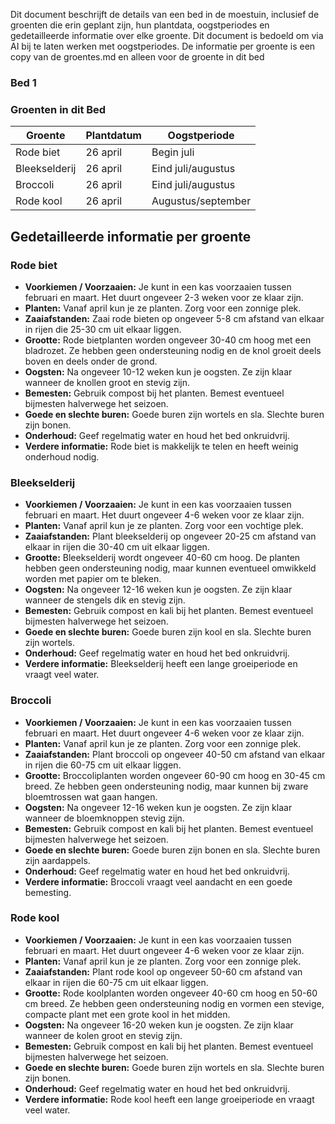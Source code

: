 Dit document beschrijft de details van een bed in de moestuin, 
inclusief de groenten die erin geplant zijn, hun plantdata, oogstperiodes en gedetailleerde informatie over elke groente.
Dit document is bedoeld om via AI bij te laten werken met oogstperiodes.
De informatie per groente is een copy van de groentes.md en alleen voor de groente in dit bed


### Bed 1

### Groenten in dit Bed
| Groente         | Plantdatum       | Oogstperiode      |
|-----------------|------------------|-------------------|
| Rode biet       | 26 april         | Begin juli        |
| Bleekselderij   | 26 april         | Eind juli/augustus|
| Broccoli        | 26 april         | Eind juli/augustus|
| Rode kool       | 26 april         | Augustus/september|

## Gedetailleerde informatie per groente

### Rode biet
- **Voorkiemen / Voorzaaien:** Je kunt in een kas voorzaaien tussen februari en maart. Het duurt ongeveer 2-3 weken voor ze klaar zijn.
- **Planten:** Vanaf april kun je ze planten. Zorg voor een zonnige plek.
- **Zaaiafstanden:** Zaai rode bieten op ongeveer 5-8 cm afstand van elkaar in rijen die 25-30 cm uit elkaar liggen.
- **Grootte:** Rode bietplanten worden ongeveer 30-40 cm hoog met een bladrozet. Ze hebben geen ondersteuning nodig en de knol groeit deels boven en deels onder de grond.
- **Oogsten:** Na ongeveer 10-12 weken kun je oogsten. Ze zijn klaar wanneer de knollen groot en stevig zijn.
- **Bemesten:** Gebruik compost bij het planten. Bemest eventueel bijmesten halverwege het seizoen.
- **Goede en slechte buren:** Goede buren zijn wortels en sla. Slechte buren zijn bonen.
- **Onderhoud:** Geef regelmatig water en houd het bed onkruidvrij.
- **Verdere informatie:** Rode biet is makkelijk te telen en heeft weinig onderhoud nodig.

### Bleekselderij
- **Voorkiemen / Voorzaaien:** Je kunt in een kas voorzaaien tussen februari en maart. Het duurt ongeveer 4-6 weken voor ze klaar zijn.
- **Planten:** Vanaf april kun je ze planten. Zorg voor een vochtige plek.
- **Zaaiafstanden:** Plant bleekselderij op ongeveer 20-25 cm afstand van elkaar in rijen die 30-40 cm uit elkaar liggen.
- **Grootte:** Bleekselderij wordt ongeveer 40-60 cm hoog. De planten hebben geen ondersteuning nodig, maar kunnen eventueel omwikkeld worden met papier om te bleken.
- **Oogsten:** Na ongeveer 12-16 weken kun je oogsten. Ze zijn klaar wanneer de stengels dik en stevig zijn.
- **Bemesten:** Gebruik compost en kali bij het planten. Bemest eventueel bijmesten halverwege het seizoen.
- **Goede en slechte buren:** Goede buren zijn kool en sla. Slechte buren zijn wortels.
- **Onderhoud:** Geef regelmatig water en houd het bed onkruidvrij.
- **Verdere informatie:** Bleekselderij heeft een lange groeiperiode en vraagt veel water.

### Broccoli
- **Voorkiemen / Voorzaaien:** Je kunt in een kas voorzaaien tussen februari en maart. Het duurt ongeveer 4-6 weken voor ze klaar zijn.
- **Planten:** Vanaf april kun je ze planten. Zorg voor een zonnige plek.
- **Zaaiafstanden:** Plant broccoli op ongeveer 40-50 cm afstand van elkaar in rijen die 60-75 cm uit elkaar liggen.
- **Grootte:** Broccoliplanten worden ongeveer 60-90 cm hoog en 30-45 cm breed. Ze hebben geen ondersteuning nodig, maar kunnen bij zware bloemtrossen wat gaan hangen.
- **Oogsten:** Na ongeveer 12-16 weken kun je oogsten. Ze zijn klaar wanneer de bloemknoppen stevig zijn.
- **Bemesten:** Gebruik compost en kali bij het planten. Bemest eventueel bijmesten halverwege het seizoen.
- **Goede en slechte buren:** Goede buren zijn bonen en sla. Slechte buren zijn aardappels.
- **Onderhoud:** Geef regelmatig water en houd het bed onkruidvrij.
- **Verdere informatie:** Broccoli vraagt veel aandacht en een goede bemesting.

### Rode kool
- **Voorkiemen / Voorzaaien:** Je kunt in een kas voorzaaien tussen februari en maart. Het duurt ongeveer 4-6 weken voor ze klaar zijn.
- **Planten:** Vanaf april kun je ze planten. Zorg voor een zonnige plek.
- **Zaaiafstanden:** Plant rode kool op ongeveer 50-60 cm afstand van elkaar in rijen die 60-75 cm uit elkaar liggen.
- **Grootte:** Rode koolplanten worden ongeveer 40-60 cm hoog en 50-60 cm breed. Ze hebben geen ondersteuning nodig en vormen een stevige, compacte plant met een grote kool in het midden.
- **Oogsten:** Na ongeveer 16-20 weken kun je oogsten. Ze zijn klaar wanneer de kolen groot en stevig zijn.
- **Bemesten:** Gebruik compost en kali bij het planten. Bemest eventueel bijmesten halverwege het seizoen.
- **Goede en slechte buren:** Goede buren zijn wortels en sla. Slechte buren zijn bonen.
- **Onderhoud:** Geef regelmatig water en houd het bed onkruidvrij.
- **Verdere informatie:** Rode kool heeft een lange groeiperiode en vraagt veel water.
